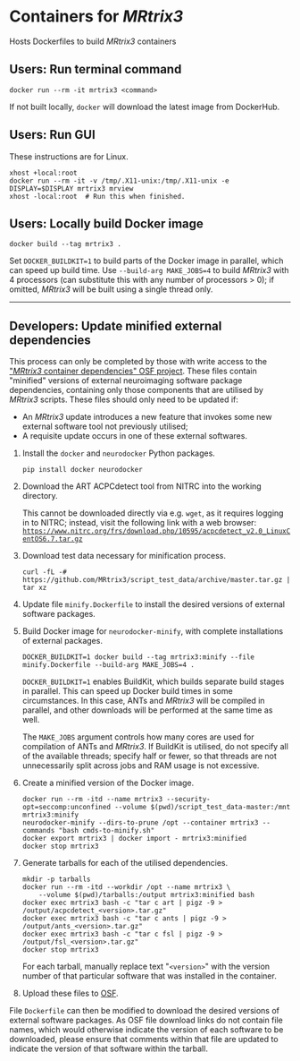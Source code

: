 # Containers for *MRtrix3*

Hosts Dockerfiles to build *MRtrix3* containers

## Users: Run terminal command

```
docker run --rm -it mrtrix3 <command>
```

If not built locally, `docker` will download the latest image from DockerHub.

## Users: Run GUI

These instructions are for Linux.

```
xhost +local:root
docker run --rm -it -v /tmp/.X11-unix:/tmp/.X11-unix -e DISPLAY=$DISPLAY mrtrix3 mrview
xhost -local:root  # Run this when finished.
```

## Users: Locally build Docker image

```
docker build --tag mrtrix3 .
```

Set `DOCKER_BUILDKIT=1` to build parts of the Docker image in parallel, which can speed up build time.
Use `--build-arg MAKE_JOBS=4` to build *MRtrix3* with 4 processors (can substitute this with any number of processors > 0); if omitted, *MRtrix3* will be built using a single thread only.

-----

## Developers: Update minified external dependencies

This process can only be completed by those with write access to the ["*MRtrix3* container dependencies" OSF project](https://osf.io/5rwp3/).
These files contain "minified" versions of external neuroimaging software package dependencies, containing only those components that are utilised by *MRtrix3* scripts.
These files should only need to be updated if:

-   An *MRtrix3* update introduces a new feature that invokes some new external software tool not previously utilised;
-   A requisite update occurs in one of these external softwares.

1.  Install the `docker` and `neurodocker` Python packages.

    ````
    pip install docker neurodocker
    ````

2.  Download the ART ACPCdetect tool from NITRC into the working directory.

    This cannot be downloaded directly via e.g. `wget`, as it requires logging in to NITRC; instead, visit the following link with a web browser:
    [`https://www.nitrc.org/frs/download.php/10595/acpcdetect_v2.0_LinuxCentOS6.7.tar.gz`](https://www.nitrc.org/frs/download.php/10595/acpcdetect_v2.0_LinuxCentOS6.7.tar.gz)

3. Download test data necessary for minification process.

    ```
    curl -fL -# https://github.com/MRtrix3/script_test_data/archive/master.tar.gz | tar xz
    ```

4. Update file `minify.Dockerfile` to install the desired versions of external software packages.

5. Build Docker image for `neurodocker-minify`, with complete installations of external packages.

    ```
    DOCKER_BUILDKIT=1 docker build --tag mrtrix3:minify --file minify.Dockerfile --build-arg MAKE_JOBS=4 .
    ```

    `DOCKER_BUILDKIT=1` enables BuildKit, which builds separate build stages in parallel.
    This can speed up Docker build times in some circumstances.
    In this case, ANTs and *MRtrix3* will be compiled in parallel, and other downloads will be performed at the same time as well.

    The `MAKE_JOBS` argument controls how many cores are used for compilation of ANTs and *MRtrix3*.
    If BuildKit is utilised, do not specify all of the available threads; specify half or fewer, so that threads are not unnecessarily split across jobs and RAM usage is not excessive.

6. Create a minified version of the Docker image.

    ```
    docker run --rm -itd --name mrtrix3 --security-opt=seccomp:unconfined --volume $(pwd)/script_test_data-master:/mnt mrtrix3:minify
    neurodocker-minify --dirs-to-prune /opt --container mrtrix3 --commands "bash cmds-to-minify.sh"
    docker export mrtrix3 | docker import - mrtrix3:minified
    docker stop mrtrix3
    ```

7. Generate tarballs for each of the utilised dependencies.

    ```
    mkdir -p tarballs
    docker run --rm -itd --workdir /opt --name mrtrix3 \
        --volume $(pwd)/tarballs:/output mrtrix3:minified bash
    docker exec mrtrix3 bash -c "tar c art | pigz -9 > /output/acpcdetect_<version>.tar.gz"
    docker exec mrtrix3 bash -c "tar c ants | pigz -9 > /output/ants_<version>.tar.gz"
    docker exec mrtrix3 bash -c "tar c fsl | pigz -9 > /output/fsl_<version>.tar.gz"
    docker stop mrtrix3
    ```

    For each tarball, manually replace text "`<version>`" with the version number of that particular software that was installed in the container.

7.  Upload these files to [OSF](https://osf.io/nfx85/).

File `Dockerfile` can then be modified to download the desired versions of external software packages.
As OSF file download links do not contain file names, which would otherwise indicate the version of each software to be downloaded, please ensure that comments within that file are updated to indicate the version of that software within the tarball.

